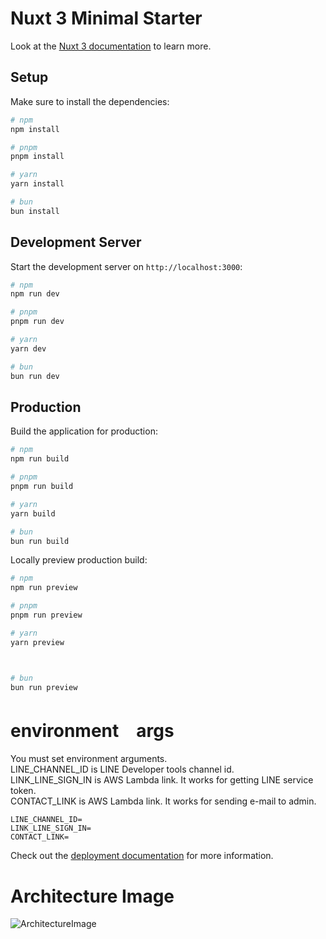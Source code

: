 # Nuxt 3 Minimal Starter

Look at the [Nuxt 3 documentation](https://nuxt.com/docs/getting-started/introduction) to learn more.

## Setup

Make sure to install the dependencies:

```bash
# npm
npm install

# pnpm
pnpm install

# yarn
yarn install

# bun
bun install
```

## Development Server

Start the development server on `http://localhost:3000`:

```bash
# npm
npm run dev

# pnpm
pnpm run dev

# yarn
yarn dev

# bun
bun run dev
```

## Production

Build the application for production:

```bash
# npm
npm run build

# pnpm
pnpm run build

# yarn
yarn build

# bun
bun run build
```

Locally preview production build:

```bash
# npm
npm run preview

# pnpm
pnpm run preview

# yarn
yarn preview



# bun
bun run preview


```

# environment　args
You must set environment arguments.  
LINE_CHANNEL_ID is LINE Developer tools channel id.   
LINK_LINE_SIGN_IN is AWS Lambda link. It works for getting LINE service token.  
CONTACT_LINK is AWS Lambda link. It works for sending e-mail to admin.  

```
LINE_CHANNEL_ID=
LINK_LINE_SIGN_IN=
CONTACT_LINK=
```
Check out the [deployment documentation](https://nuxt.com/docs/getting-started/deployment) for more information.

# Architecture Image
![ArchitectureImage](https://github.com/himawari-aerobytes/himawari-blog-nuxt/assets/72549519/f4a30e66-c920-4d26-9c1a-fe286e66f870)